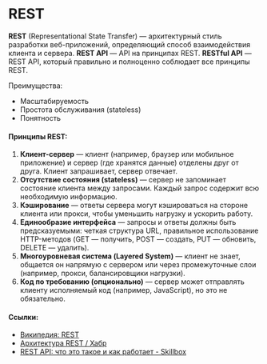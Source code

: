 
# REST

**REST** (Representational State Transfer) — архитектурный стиль разработки веб-приложений, определяющий способ взаимодействия клиента и сервера. 
**REST API** — API на принципах REST. 
**RESTful API** — REST API, который правильно и полноценно соблюдает все принципы REST. 

Преимущества:
- Масштабируемость
- Простота обслуживания (stateless)
- Понятность 

#### Принципы REST:

1. **Клиент-сервер** — клиент (например, браузер или мобильное приложение) и сервер (где хранятся данные) отделены друг от друга. Клиент запрашивает, сервер отвечает.
2. **Отсутствие состояния (stateless)** — сервер не запоминает состояние клиента между запросами. Каждый запрос содержит всю необходимую информацию.
3. **Кэширование** — ответы сервера могут кэшироваться на стороне клиента или прокси, чтобы уменьшить нагрузку и ускорить работу.
4. **Единообразие интерфейса** — запросы и ответы должны быть предсказуемыми: четкая структура URL, правильное использование HTTP-методов (GET — получить, POST — создать, PUT — обновить, DELETE — удалить).
5. **Многоуровневая система (Layered System)** — клиент не знает, общается он напрямую с сервером или через промежуточные слои (например, прокси, балансировщики нагрузки).
6. **Код по требованию (опционально)** — сервер может отправлять клиенту исполняемый код (например, JavaScript), но это не обязательно.


#### Ссылки:
- [Википедия: REST](https://ru.wikipedia.org/wiki/REST)
- [Архитектура REST / Хабр](https://habr.com/ru/articles/38730/)
- [REST API: что это такое и как работает - Skillbox](https://skillbox.ru/media/code/rest-api-chto-eto-takoe-i-kak-rabotaet/)